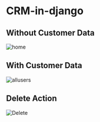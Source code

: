 # CRM-in-django

## Without Customer Data
![home](https://github.com/Nandhukriss/CRM-in-django/assets/103727372/63f84067-831a-4cb8-a488-1843bbcb3307)

## With Customer Data

![allusers](https://github.com/Nandhukriss/CRM-in-django/assets/103727372/197cb039-cced-40a9-b7fe-66fc3cf7543f)

## Delete Action

![Delete](https://github.com/Nandhukriss/CRM-in-django/assets/103727372/c280a239-2184-437d-8c97-348a46658329)
